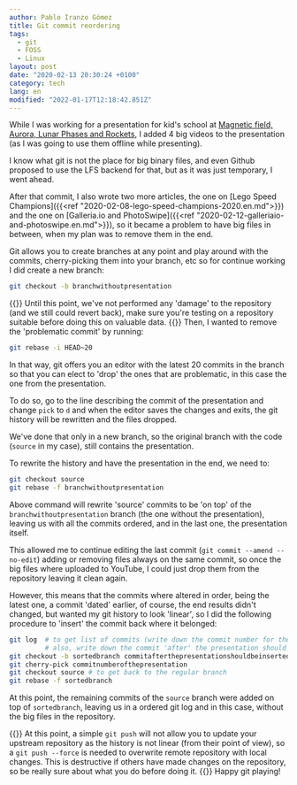 ```yaml
---
author: Pablo Iranzo Gómez
title: Git commit reordering
tags:
  - git
  - FOSS
  - Linux
layout: post
date: "2020-02-13 20:30:24 +0100"
category: tech
lang: en
modified: "2022-01-17T12:18:42.851Z"
---
```


While I was working for a presentation for kid's school at [Magnetic field, Aurora, Lunar Phases and Rockets]("campo-magnetico-auroras-fases-lunares-cohetes.md"), I added 4 big videos to the presentation (as I was going to use them offline while presenting).

I know what git is not the place for big binary files, and even Github proposed to use the LFS backend for that, but as it was just temporary, I went ahead.

After that commit, I also wrote two more articles, the one on [Lego Speed Champions]({{<ref "2020-02-08-lego-speed-champions-2020.en.md">}}) and the one on [Galleria.io and PhotoSwipe]({{<ref "2020-02-12-galleriaio-and-photoswipe.en.md">}}), so it became a problem to have big files in between, when my plan was to remove them in the end.

Git allows you to create branches at any point and play around with the commits, cherry-picking them into your branch, etc so for continue working I did create a new branch:

```sh
git checkout -b branchwithoutpresentation
```

{{<tip>}}
Until this point, we've not performed any 'damage' to the repository (and we still could revert back), make sure you're testing on a repository suitable before doing this on valuable data.
{{</tip>}}
Then, I wanted to remove the 'problematic commit' by running:

```sh
git rebase -i HEAD~20
```

In that way, git offers you an editor with the latest 20 commits in the branch so that you can elect to 'drop' the ones that are problematic, in this case the one from the presentation.

To do so, go to the line describing the commit of the presentation and change `pick` to `d` and when the editor saves the changes and exits, the git history will be rewritten and the files dropped.

We've done that only in a new branch, so the original branch with the code (`source` in my case), still contains the presentation.

To rewrite the history and have the presentation in the end, we need to:

```sh
git checkout source
git rebase -f branchwithoutpresentation
```

Above command will rewrite 'source' commits to be 'on top' of the `branchwithoutpresentation` branch (the one without the presentation), leaving us with all the commits ordered, and in the last one, the presentation itself.

This allowed me to continue editing the last commit (`git commit --amend --no-edit`) adding or removing files always on the same commit, so once the big files where uploaded to
YouTube, I could just drop them from the repository leaving it clean again.

However, this means that the commits where altered in order, being the latest one, a commit 'dated' earlier, of course, the end results didn't changed, but wanted my git history to look 'linear', so I did the following procedure to 'insert' the commit back where it belonged:

```sh
git log  # to get list of commits (write down the commit number for the presentation)
         # also, write down the commit 'after' the presentation should be inserted
git checkout -b sortedbranch commitafterthepresentationshouldbeinserted
git cherry-pick commitnumberofthepresentation
git checkout source # to get back to the regular branch
git rebase -f sortedbranch
```

At this point, the remaining commits of the `source` branch were added on top of `sortedbranch`, leaving us in a ordered git log and in this case, without the big files in the repository.

{{<danger>}}
At this point, a simple `git push` will not allow you to update your upstream repository as the history is not linear (from their point of view), so a `git push --force` is needed to overwrite remote repository with local changes. This is destructive if others have made changes on the repository, so be really sure about what you do before doing it.
{{</danger>}}
Happy git playing!
